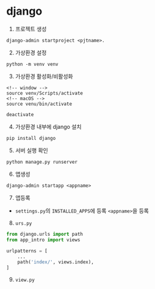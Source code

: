 # django

1. 프로젝트 생성
```
django-admin startproject <pjtname>.
```

2. 가상환경 설정
```
python -m venv venv
```

3. 가상환경 활성화/비활성화
```
<!-- window -->
source venv/Scripts/activate
<!-- macOS -->
source venu/bin/activate

deactivate
```

4. 가상환경 내부에 django 설치
```
pip install django
```

5. 서버 실행 확인
```
python manage.py runserver
```

6. 앱생성
```
django-admin startapp <appname>
```

7. 앱등록
- `settings.py`의 `INSTALLED_APPS`에 등록
    `<appname>`을 등록

8. `urs.py`
```python
from django.urls import path
from app_intro import views

urlpatterns = [
    ...
    path('index/', views.index),
]
```

9. `view.py`